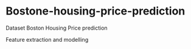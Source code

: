 # Bostone-housing-price-prediction
Dataset Boston Housing Price prediction

Feature extraction and modelling 
